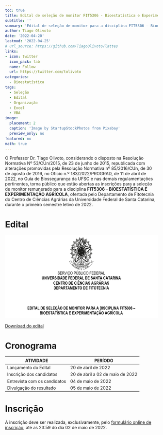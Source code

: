 ```yaml
---
toc: true
title: Edital de seleção de monitor FIT5306 - Bioestatística e Experimentação Agrícola
subtitle: ''
summary: 'Edital de seleção de monitor para a disciplina FIT5306 – Bioestatística e Experimentação Agrícola.'
author: Tiago Olivoto
date: '2022-04-20'
lastmod: '2022-04-25'
# url_source: https://github.com/TiagoOlivoto/lattes
links:
- icon: twitter
  icon_pack: fab
  name: Follow
  url: https://twitter.com/tolivoto
categories:
  - Bioestatística
tags:
  - Seleção
  - Edital
  - Organização
  - Excel
  - VBA
image:
  placement: 2
  caption: 'Image by StartupStockPhotos from Pixabay'
  preview_only: no
featured: no
math: true
---
```


<script src="https://kit.fontawesome.com/1f72d6921a.js" crossorigin="anonymous"></script>



O Professor Dr. Tiago Olivoto, considerando o disposto na Resolução Normativa Nº 53/CUn/2015, de 23 de junho de 2015, republicada com alterações promovidas pela Resolução Normativa nº 85/2016/CUn, de 30 de agosto de 2016, no Ofício n.º 183/2022/PROGRAD, de 11 de abril de 2022, no Guia de Biossegurança da UFSC e nas demais regulamentações pertinentes, torna público que estão abertas as inscrições para a seleção de monitor remunerado para a disciplina **FIT5306 – BIOESTATÍSTICA E EXPERIMENTAÇÃO AGRÍCOLA**, ofertada pelo Departamento de Fitotecnia do Centro de Ciências Agrárias da Universidade Federal de Santa Catarina, durante o primeiro semestre letivo de 2022.


# <i class="fas fa-file-pdf"></i> Edital


<a href="https://github.com/TiagoOlivoto/tiagoolivoto/raw/master/content/post/edital_monitoria_bioestat/edital_monitor_bioestat%C3%ADstica.pdf" target="_blank" rel="noopener"><img src="https://github.com/TiagoOlivoto/tiagoolivoto/blob/master/content/post/edital_monitoria_bioestat/image_edital.png?raw=true" width="1000" height="273"/></a>


<a class="btn btn-success" href="https://github.com/TiagoOlivoto/tiagoolivoto/raw/master/content/post/edital_monitoria_bioestat/edital_monitor_bioestat%C3%ADstica.pdf" target="_blank"><i class="fa fa-save"></i> Download do edital</a>



# <i class="fas fa-clock"></i> Cronograma

|     ATIVIDADE                         |     PERÍODO                               |
|---------------------------------------|-------------------------------------------|
|     Lançamento do Edital              |     20 de abril de 2022                   |
|     Inscrição dos candidatos          |     20 de abril a 02 de maio   de 2022    |
|     Entrevista com os   candidatos    |     04 de maio de 2022                    |
|     Divulgação do resultado           |     05 de maio de 2022                    |


# <i class="fas fa-file-export"></i> Inscrição

A inscrição deve ser realizada, exclusivamente, pelo [formulário online de inscrição](https://forms.gle/npCsKZvgom3B5rD2A), até as 23:59 do dia 02 de maio de 2022.






